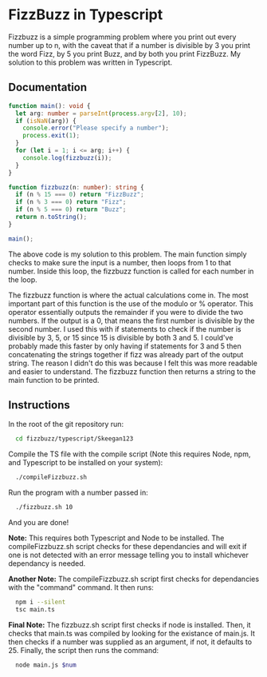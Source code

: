 
# FizzBuzz in Typescript

Fizzbuzz is a simple programming problem where you print out every number up to n, with the caveat that if a number is divisible by 3 you print the word Fizz, by 5 you print Buzz, and by both you print FizzBuzz. My solution to this problem was written in Typescript.


## Documentation

```typescript
function main(): void {
  let arg: number = parseInt(process.argv[2], 10);
  if (isNaN(arg)) {
    console.error("Please specify a number");
    process.exit(1);
  }
  for (let i = 1; i <= arg; i++) {
    console.log(fizzbuzz(i));
  }
}

function fizzbuzz(n: number): string {
  if (n % 15 === 0) return "FizzBuzz";
  if (n % 3 === 0) return "Fizz";
  if (n % 5 === 0) return "Buzz";
  return n.toString();
}

main();
```
The above code is my solution to this problem. The main function simply checks to make sure the input is a number, then loops from 1 to that number. Inside this loop, the fizzbuzz function is called for each number in the loop.

The fizzbuzz function is where the actual calculations come in. The most important part of this function is the use of the modulo or % operator. This operator essentially outputs the remainder if you were to divide the two numbers. If the output is a 0, that means the first number is divisible by the second number. I used this with if statements to check if the number is divisible by 3, 5, or 15 since 15 is divisible by both 3 and 5. I could've probably made this faster by only having if statements for 3 and 5 then concatenating the strings together if fizz was already part of the output string. The reason I didn't do this was because I felt this was more readable and easier to understand. The fizzbuzz function then returns a string to the main function to be printed.

## Instructions

In the root of the git repository run:

```bash
  cd fizzbuzz/typescript/Skeegan123
```

Compile the TS file with the compile script (Note this requires Node, npm, and Typescript to be installed on your system):

```bash
  ./compileFizzbuzz.sh
```

Run the program with a number passed in:

```bash
  ./fizzbuzz.sh 10
```

And you are done!

**Note:** This requires both Typescript and Node to be installed. The compileFizzbuzz.sh script checks for these dependancies and will exit if one is not detected with an error message telling you to install whichever dependancy is needed.

**Another Note:** The compileFizzbuzz.sh script first checks for dependancies with the "command" command. It then runs:

```bash
  npm i --silent
  tsc main.ts
```

**Final Note:** The fizzbuzz.sh script first checks if node is installed. Then, it checks that main.ts was compiled by looking for the existance of main.js. It then checks if a number was supplied as an argument, if not, it defaults to 25. Finally, the script then runs the command:

```bash
  node main.js $num
```